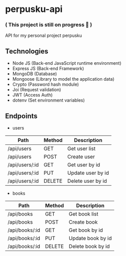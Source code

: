 # perpusku-api
### ( This project is still on progress 💪 )
API for my personal project perpusku

## Technologies
* Node JS (Back-end JavaScript runtime environment)
* Express JS (Back-end Framework)
* MongoDB (Database)
* Mongoose (Library to model the application data)
* Crypto (Password hash module)
* Joi (Request validation)
* JWT (Access Auth)
* dotenv (Set environment variables)

## Endpoints

* users

|      Path      |  Method  |    Description    |
| -------------- | -------- | ----------------- |
| /api/users     |  GET     | Get user list     |
| /api/users     |  POST    | Create user       |
| /api/users/:id |  GET     | Get user by id    |
| /api/users/:id |  PUT     | Update user by id |
| /api/users/:id |  DELETE  | Delete user by id |

* books

|      Path      |  Method  |    Description    |
| -------------- | -------- | ----------------- |
| /api/books     |  GET     | Get book list     |
| /api/books     |  POST    | Create book       |
| /api/books/:id |  GET     | Get book by id    |
| /api/books/:id |  PUT     | Update book by id |
| /api/books/:id |  DELETE  | Delete book by id |
